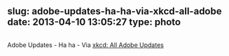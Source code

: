 slug: adobe-updates-ha-ha-via-xkcd-all-adobe
date: 2013-04-10 13:05:27
type: photo
---

<a href="http://xkcd.com/1197/"><img src="{{@asset.url swerner/tumblr/2013-04-10-adobe-updates-ha-ha-via-xkcd-all-adobe-a5dcd8efe1.png}}" alt=""/></a>

Adobe Updates - Ha ha - Via [xkcd: All Adobe Updates](http://xkcd.com/1197/)
